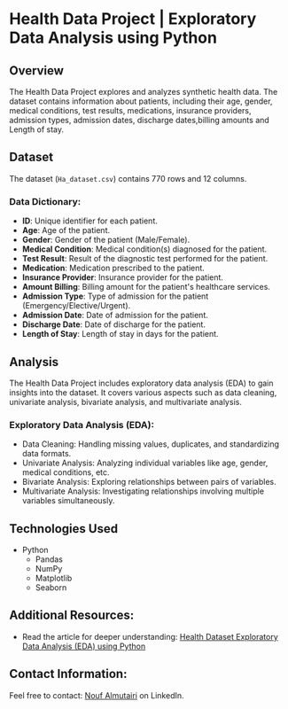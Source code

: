 # Health Data Project | Exploratory Data Analysis using Python

## Overview
The Health Data Project explores and analyzes synthetic health data. The dataset contains information about patients, including their age, gender, medical conditions, test results, medications, insurance providers, admission types, admission dates, discharge dates,billing amounts and Length of stay.

## Dataset
The dataset (`Ha_dataset.csv`) contains 770 rows and 12 columns.

### Data Dictionary:
- **ID**: Unique identifier for each patient.
- **Age**: Age of the patient.
- **Gender**: Gender of the patient (Male/Female).
- **Medical Condition**: Medical condition(s) diagnosed for the patient.
- **Test Result**: Result of the diagnostic test performed for the patient.
- **Medication**: Medication prescribed to the patient.
- **Insurance Provider**: Insurance provider for the patient.
- **Amount Billing**: Billing amount for the patient's healthcare services.
- **Admission Type**: Type of admission for the patient (Emergency/Elective/Urgent).
- **Admission Date**: Date of admission for the patient.
- **Discharge Date**: Date of discharge for the patient.
- **Length of Stay**: Length of stay in days for the patient.

## Analysis
The Health Data Project includes exploratory data analysis (EDA) to gain insights into the dataset. It covers various aspects such as data cleaning, univariate analysis, bivariate analysis, and multivariate analysis.

### Exploratory Data Analysis (EDA):
- Data Cleaning: Handling missing values, duplicates, and standardizing data formats.
- Univariate Analysis: Analyzing individual variables like age, gender, medical conditions, etc.
- Bivariate Analysis: Exploring relationships between pairs of variables.
- Multivariate Analysis: Investigating relationships involving multiple variables simultaneously.

## Technologies Used
- Python
  - Pandas
  - NumPy
  - Matplotlib
  - Seaborn


## Additional Resources:
- Read the article for deeper understanding: [Health Dataset Exploratory Data Analysis (EDA) using Python](https://www.linkedin.com/pulse/health-dataset-exploratory-data-analysis-eda-using-python-almutairi-jbfqe/)

## Contact Information:
Feel free to contact: [Nouf Almutairi](https://www.linkedin.com/in/nouf-almutairi-5671132a2/) on LinkedIn.
